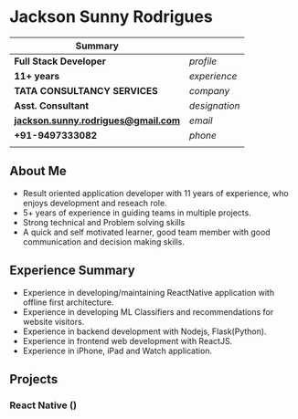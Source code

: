# Jackson Sunny Rodrigues


|**Summary**| | 
|---|:---|
|**Full Stack Developer**|*profile*|
|**11+ years**|*experience*|
|**TATA CONSULTANCY SERVICES**|*company*|
|**Asst. Consultant**|*designation*|
| **jackson.sunny.rodrigues@gmail.com**| *email* |
| **+91-9497333082**|*phone*|
|||


## About Me
- Result oriented application developer with 11 years of experience, who enjoys development and reseach role.
- 5+ years of experience in guiding teams in multiple projects.
- Strong technical and Problem solving skills
- A quick and self motivated learner, good team member with good communication and decision making skills.


## Experience Summary
- Experience in developing/maintaining ReactNative application with offline first architecture.
- Experience in developing ML Classifiers and recommendations for website visitors.
- Experience in backend development with Nodejs, Flask(Python).
- Experience in frontend web development with ReactJS.
- Experience in iPhone, iPad and Watch application.


## Projects

### React Native ()
